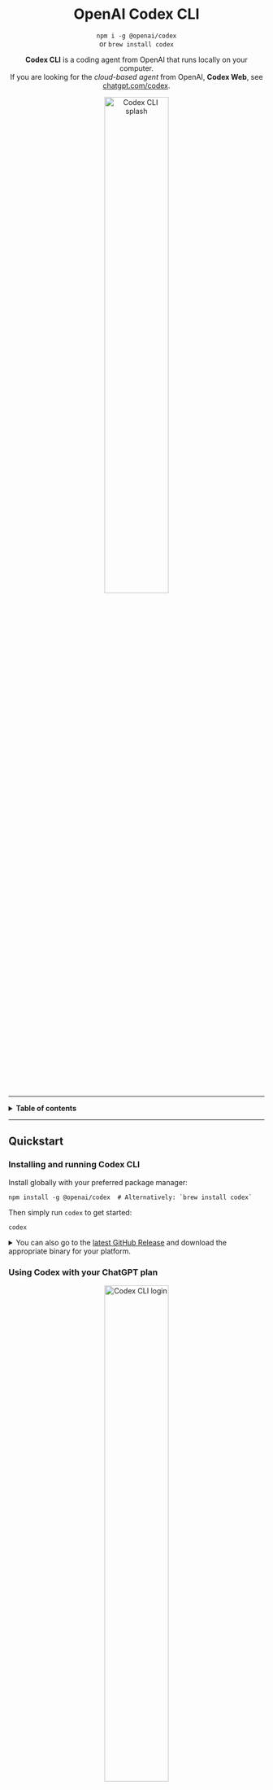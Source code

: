 <h1 align="center">OpenAI Codex CLI</h1>

<p align="center"><code>npm i -g @openai/codex</code><br />or <code>brew install codex</code></p>

<p align="center"><strong>Codex CLI</strong> is a coding agent from OpenAI that runs locally on your computer.</br>If you are looking for the <em>cloud-based agent</em> from OpenAI, <strong>Codex Web</strong>, see <a href="https://chatgpt.com/codex">chatgpt.com/codex</a>.</p>

<p align="center">
  <img src="./.github/codex-cli-splash.png" alt="Codex CLI splash" width="50%" />
  </p>

---

<details>
<summary><strong>Table of contents</strong></summary>

<!-- Begin ToC -->

- [Quickstart](#quickstart)
  - [Installing and running Codex CLI](#installing-and-running-codex-cli)
  - [Using Codex with your ChatGPT plan](#using-codex-with-your-chatgpt-plan)
  - [Connecting on a "Headless" Machine](#connecting-on-a-headless-machine)
    - [Authenticate locally and copy your credentials to the "headless" machine](#authenticate-locally-and-copy-your-credentials-to-the-headless-machine)
    - [Connecting through VPS or remote](#connecting-through-vps-or-remote)
  - [Usage-based billing alternative: Use an OpenAI API key](#usage-based-billing-alternative-use-an-openai-api-key)
    - [Forcing a specific auth method (advanced)](#forcing-a-specific-auth-method-advanced)
  - [Choosing Codex's level of autonomy](#choosing-codexs-level-of-autonomy)
    - [**1. Read/write**](#1-readwrite)
    - [**2. Read-only**](#2-read-only)
    - [**3. Advanced configuration**](#3-advanced-configuration)
    - [Can I run without ANY approvals?](#can-i-run-without-any-approvals)
    - [Fine-tuning in `config.toml`](#fine-tuning-in-configtoml)
  - [Example prompts](#example-prompts)
- [Running with a prompt as input](#running-with-a-prompt-as-input)
- [Using Open Source Models](#using-open-source-models)
  - [Platform sandboxing details](#platform-sandboxing-details)
- [Experimental technology disclaimer](#experimental-technology-disclaimer)
- [System requirements](#system-requirements)
- [CLI reference](#cli-reference)
- [Memory & project docs](#memory--project-docs)
- [Non-interactive / CI mode](#non-interactive--ci-mode)
- [Model Context Protocol (MCP)](#model-context-protocol-mcp)
- [Tracing / verbose logging](#tracing--verbose-logging)
  - [DotSlash](#dotslash)
- [Configuration](#configuration)
- [FAQ](#faq)
- [Zero data retention (ZDR) usage](#zero-data-retention-zdr-usage)
- [Codex open source fund](#codex-open-source-fund)
- [Contributing](#contributing)
  - [Development workflow](#development-workflow)
  - [Writing high-impact code changes](#writing-high-impact-code-changes)
  - [Opening a pull request](#opening-a-pull-request)
  - [Review process](#review-process)
  - [Community values](#community-values)
  - [Getting help](#getting-help)
  - [Contributor license agreement (CLA)](#contributor-license-agreement-cla)
    - [Quick fixes](#quick-fixes)
  - [Releasing `codex`](#releasing-codex)
- [Security & responsible AI](#security--responsible-ai)
- [License](#license)

<!-- End ToC -->

</details>

---

## Quickstart

### Installing and running Codex CLI

Install globally with your preferred package manager:

```shell
npm install -g @openai/codex  # Alternatively: `brew install codex`
```

Then simply run `codex` to get started:

```shell
codex
```

<details>
<summary>You can also go to the <a href="https://github.com/openai/codex/releases/latest">latest GitHub Release</a> and download the appropriate binary for your platform.</summary>

Each GitHub Release contains many executables, but in practice, you likely want one of these:

- macOS
  - Apple Silicon/arm64: `codex-aarch64-apple-darwin.tar.gz`
  - x86_64 (older Mac hardware): `codex-x86_64-apple-darwin.tar.gz`
- Linux
  - x86_64: `codex-x86_64-unknown-linux-musl.tar.gz`
  - arm64: `codex-aarch64-unknown-linux-musl.tar.gz`

Each archive contains a single entry with the platform baked into the name (e.g., `codex-x86_64-unknown-linux-musl`), so you likely want to rename it to `codex` after extracting it.

</details>

### Using Codex with your ChatGPT plan

<p align="center">
  <img src="./.github/codex-cli-login.png" alt="Codex CLI login" width="50%" />
  </p>

Run `codex` and select **Sign in with ChatGPT**. You'll need a Plus, Pro, or Team ChatGPT account, and will get access to our latest models, including `gpt-5`, at no extra cost to your plan. (Enterprise is coming soon.)

> Important: If you've used the Codex CLI before, follow these steps to migrate from usage-based billing with your API key:
>
> 1. Update the CLI and ensure `codex --version` is `0.20.0` or later
> 2. Delete `~/.codex/auth.json` (this should be `C:\Users\USERNAME\.codex\auth.json` on Windows)
> 3. Run `codex login` again

If you encounter problems with the login flow, please comment on [this issue](https://github.com/openai/codex/issues/1243).

### Connecting on a "Headless" Machine

Today, the login process entails running a server on `localhost:1455`. If you are on a "headless" server, such as a Docker container or are `ssh`'d into a remote machine, loading `localhost:1455` in the browser on your local machine will not automatically connect to the webserver running on the _headless_ machine, so you must use one of the following workarounds:

#### Authenticate locally and copy your credentials to the "headless" machine

The easiest solution is likely to run through the `codex login` process on your local machine such that `localhost:1455` _is_ accessible in your web browser. When you complete the authentication process, an `auth.json` file should be available at `$CODEX_HOME/auth.json` (on Mac/Linux, `$CODEX_HOME` defaults to `~/.codex` whereas on Windows, it defaults to `%USERPROFILE%\.codex`).

Because the `auth.json` file is not tied to a specific host, once you complete the authentication flow locally, you can copy the `$CODEX_HOME/auth.json` file to the headless machine and then `codex` should "just work" on that machine. Note to copy a file to a Docker container, you can do:

```shell
# substitute MY_CONTAINER with the name or id of your Docker container:
CONTAINER_HOME=$(docker exec MY_CONTAINER printenv HOME)
docker exec MY_CONTAINER mkdir -p "$CONTAINER_HOME/.codex"
docker cp auth.json MY_CONTAINER:"$CONTAINER_HOME/.codex/auth.json"
```

whereas if you are `ssh`'d into a remote machine, you likely want to use [`scp`](https://en.wikipedia.org/wiki/Secure_copy_protocol):

```shell
ssh user@remote 'mkdir -p ~/.codex'
scp ~/.codex/auth.json user@remote:~/.codex/auth.json
```

or try this one-liner:

```shell
ssh user@remote 'mkdir -p ~/.codex && cat > ~/.codex/auth.json' < ~/.codex/auth.json
```

#### Connecting through VPS or remote

If you run Codex on a remote machine (VPS/server) without a local browser, the login helper starts a server on `localhost:1455` on the remote host. To complete login in your local browser, forward that port to your machine before starting the login flow:

```bash
# From your local machine
ssh -L 1455:localhost:1455 <user>@<remote-host>
```

Then, in that SSH session, run `codex` and select "Sign in with ChatGPT". When prompted, open the printed URL (it will be `http://localhost:1455/...`) in your local browser. The traffic will be tunneled to the remote server.

### Usage-based billing alternative: Use an OpenAI API key

If you prefer to pay-as-you-go, you can still authenticate with your OpenAI API key by setting it as an environment variable:

```shell
export OPENAI_API_KEY="your-api-key-here"
```

Notes:

- This command only sets the key for your current terminal session, which we recommend. To set it for all future sessions, you can also add the `export` line to your shell's configuration file (e.g., `~/.zshrc`).
- If you have signed in with ChatGPT, Codex will default to using your ChatGPT credits. If you wish to use your API key, use the `/logout` command to clear your ChatGPT authentication.

#### Forcing a specific auth method (advanced)

You can explicitly choose which authentication Codex should prefer when both are available.

- To always use your API key (even when ChatGPT auth exists), set:

```toml
# ~/.codex/config.toml
preferred_auth_method = "apikey"
```

Or override ad-hoc via CLI:

```bash
codex --config preferred_auth_method="apikey"
```

- To prefer ChatGPT auth (default), set:

```toml
# ~/.codex/config.toml
preferred_auth_method = "chatgpt"
```

Notes:

- When `preferred_auth_method = "apikey"` and an API key is available, the login screen is skipped.
- When `preferred_auth_method = "chatgpt"` (default), Codex prefers ChatGPT auth if present; if only an API key is present, it will use the API key. Certain account types may also require API-key mode.

### Choosing Codex's level of autonomy

We always recommend running Codex in its default sandbox that gives you strong guardrails around what the agent can do. The default sandbox prevents it from editing files outside its workspace, or from accessing the network.

When you launch Codex in a new folder, it detects whether the folder is version controlled and recommends one of two levels of autonomy:

#### **1. Read/write**

- Codex can run commands and write files in the workspace without approval.
- To write files in other folders, access network, update git or perform other actions protected by the sandbox, Codex will need your permission.
- By default, the workspace includes the current directory, as well as temporary directories like `/tmp`. You can see what directories are in the workspace with the `/status` command. See the docs for how to customize this behavior.
- Advanced: You can manually specify this configuration by running `codex --sandbox workspace-write --ask-for-approval on-request`
- This is the recommended default for version-controlled folders.

#### **2. Read-only**

- Codex can run read-only commands without approval.
- To edit files, access network, or perform other actions protected by the sandbox, Codex will need your permission.
- Advanced: You can manually specify this configuration by running `codex --sandbox read-only --ask-for-approval on-request`
- This is the recommended default non-version-controlled folders.

#### **3. Advanced configuration**

Codex gives you fine-grained control over the sandbox with the `--sandbox` option, and over when it requests approval with the `--ask-for-approval` option. Run `codex help` for more on these options.

#### Can I run without ANY approvals?

Yes, run codex non-interactively with `--ask-for-approval never`. This option works with all `--sandbox` options, so you still have full control over Codex's level of autonomy. It will make its best attempt with whatever contrainsts you provide. For example:

- Use `codex --ask-for-approval never --sandbox read-only` when you are running many agents to answer questions in parallel in the same workspace.
- Use `codex --ask-for-approval never --sandbox workspace-write` when you want the agent to non-interactively take time to produce the best outcome, with strong guardrails around its behavior.
- Use `codex --ask-for-approval never --sandbox danger-full-access` to dangerously give the agent full autonomy. Because this disables important safety mechanisms, we recommend against using this unless running Codex in an isolated environment.

#### Fine-tuning in `config.toml`

```toml
# approval mode
approval_policy = "untrusted"
sandbox_mode    = "read-only"

# full-auto mode
approval_policy = "on-request"
sandbox_mode    = "workspace-write"

# Optional: allow network in workspace-write mode
[sandbox_workspace_write]
network_access = true
```

You can also save presets as **profiles**:

```toml
[profiles.full_auto]
approval_policy = "on-request"
sandbox_mode    = "workspace-write"

[profiles.readonly_quiet]
approval_policy = "never"
sandbox_mode    = "read-only"
```

### Example prompts

Below are a few bite-size examples you can copy-paste. Replace the text in quotes with your own task. See the [prompting guide](https://github.com/openai/codex/blob/main/codex-cli/examples/prompting_guide.md) for more tips and usage patterns.

| ✨  | What you type                                                                   | What happens                                                               |
| --- | ------------------------------------------------------------------------------- | -------------------------------------------------------------------------- |
| 1   | `codex "Refactor the Dashboard component to React Hooks"`                       | Codex rewrites the class component, runs `npm test`, and shows the diff.   |
| 2   | `codex "Generate SQL migrations for adding a users table"`                      | Infers your ORM, creates migration files, and runs them in a sandboxed DB. |
| 3   | `codex "Write unit tests for utils/date.ts"`                                    | Generates tests, executes them, and iterates until they pass.              |
| 4   | `codex "Bulk-rename *.jpeg -> *.jpg with git mv"`                               | Safely renames files and updates imports/usages.                           |
| 5   | `codex "Explain what this regex does: ^(?=.*[A-Z]).{8,}$"`                      | Outputs a step-by-step human explanation.                                  |
| 6   | `codex "Carefully review this repo, and propose 3 high impact well-scoped PRs"` | Suggests impactful PRs in the current codebase.                            |
| 7   | `codex "Look for vulnerabilities and create a security review report"`          | Finds and explains security bugs.                                          |

## Running with a prompt as input

You can also run Codex CLI with a prompt as input:

```shell
codex "explain this codebase to me"
```

```shell
codex --full-auto "create the fanciest todo-list app"
```

That's it - Codex will scaffold a file, run it inside a sandbox, install any
missing dependencies, and show you the live result. Approve the changes and
they'll be committed to your working directory.

## Using Open Source Models

<details>
<summary><strong>Use <code>--profile</code> to use other models</strong></summary>

Codex also allows you to use other providers that support the OpenAI Chat Completions (or Responses) API.

To do so, you must first define custom [providers](./config.md#model_providers) in `~/.codex/config.toml`. For example, the provider for a standard Ollama setup would be defined as follows:

```toml
[model_providers.ollama]
name = "Ollama"
base_url = "http://localhost:11434/v1"
```

The `base_url` will have `/chat/completions` appended to it to build the full URL for the request.

For providers that also require an `Authorization` header of the form `Bearer: SECRET`, an `env_key` can be specified, which indicates the environment variable to read to use as the value of `SECRET` when making a request:

```toml
[model_providers.openrouter]
name = "OpenRouter"
base_url = "https://openrouter.ai/api/v1"
env_key = "OPENROUTER_API_KEY"
```

Providers that speak the Responses API are also supported by adding `wire_api = "responses"` as part of the definition. Accessing OpenAI models via Azure is an example of such a provider, though it also requires specifying additional `query_params` that need to be appended to the request URL:

```toml
[model_providers.azure]
name = "Azure"
# Make sure you set the appropriate subdomain for this URL.
base_url = "https://YOUR_PROJECT_NAME.openai.azure.com/openai"
env_key = "AZURE_OPENAI_API_KEY"  # Or "OPENAI_API_KEY", whichever you use.
# Newer versions appear to support the responses API, see https://github.com/openai/codex/pull/1321
query_params = { api-version = "2025-04-01-preview" }
wire_api = "responses"
```

Once you have defined a provider you wish to use, you can configure it as your default provider as follows:

```toml
model_provider = "azure"
```

> [!TIP]
> If you find yourself experimenting with a variety of models and providers, then you likely want to invest in defining a _profile_ for each configuration like so:

```toml
[profiles.o3]
model_provider = "azure"
model = "o3"

[profiles.mistral]
model_provider = "ollama"
model = "mistral"
```

This way, you can specify one command-line argument (.e.g., `--profile o3`, `--profile mistral`) to override multiple settings together.

</details>

Codex can run fully locally against an OpenAI-compatible OSS host (like Ollama) using the `--oss` flag:

- Interactive UI:
  - codex --oss
- Non-interactive (programmatic) mode:
  - echo "Refactor utils" | codex exec --oss

Model selection when using `--oss`:

- If you omit `-m/--model`, Codex defaults to -m gpt-oss:20b and will verify it exists locally (downloading if needed).
- To pick a different size, pass one of:
  - -m "gpt-oss:20b"
  - -m "gpt-oss:120b"

Point Codex at your own OSS host:

- By default, `--oss` talks to http://localhost:11434/v1.
- To use a different host, set one of these environment variables before running Codex:
  - CODEX_OSS_BASE_URL, for example:
    - CODEX_OSS_BASE_URL="http://my-ollama.example.com:11434/v1" codex --oss -m gpt-oss:20b
  - or CODEX_OSS_PORT (when the host is localhost):
    - CODEX_OSS_PORT=11434 codex --oss

Advanced: you can persist this in your config instead of environment variables by overriding the built-in `oss` provider in `~/.codex/config.toml`:

```toml
[model_providers.oss]
name = "Open Source"
base_url = "http://my-ollama.example.com:11434/v1"
```

---

### Platform sandboxing details

The mechanism Codex uses to implement the sandbox policy depends on your OS:

- **macOS 12+** uses **Apple Seatbelt** and runs commands using `sandbox-exec` with a profile (`-p`) that corresponds to the `--sandbox` that was specified.
- **Linux** uses a combination of Landlock/seccomp APIs to enforce the `sandbox` configuration.

Note that when running Linux in a containerized environment such as Docker, sandboxing may not work if the host/container configuration does not support the necessary Landlock/seccomp APIs. In such cases, we recommend configuring your Docker container so that it provides the sandbox guarantees you are looking for and then running `codex` with `--sandbox danger-full-access` (or, more simply, the `--dangerously-bypass-approvals-and-sandbox` flag) within your container.

---

## Experimental technology disclaimer

Codex CLI is an experimental project under active development. It is not yet stable, may contain bugs, incomplete features, or undergo breaking changes. We're building it in the open with the community and welcome:

- Bug reports
- Feature requests
- Pull requests
- Good vibes

Help us improve by filing issues or submitting PRs (see the section below for how to contribute)!

---

## System requirements

| Requirement                 | Details                                                         |
| --------------------------- | --------------------------------------------------------------- |
| Operating systems           | macOS 12+, Ubuntu 20.04+/Debian 10+, or Windows 11 **via WSL2** |
| Git (optional, recommended) | 2.23+ for built-in PR helpers                                   |
| RAM                         | 4-GB minimum (8-GB recommended)                                 |

---

## CLI reference

| Command            | Purpose                            | Example                         |
| ------------------ | ---------------------------------- | ------------------------------- |
| `codex`            | Interactive TUI                    | `codex`                         |
| `codex "..."`      | Initial prompt for interactive TUI | `codex "fix lint errors"`       |
| `codex exec "..."` | Non-interactive "automation mode"  | `codex exec "explain utils.ts"` |

Key flags: `--model/-m`, `--ask-for-approval/-a`.

---

## Memory & project docs

You can give Codex extra instructions and guidance using `AGENTS.md` files. Codex looks for `AGENTS.md` files in the following places, and merges them top-down:

1. `~/.codex/AGENTS.md` - personal global guidance
2. `AGENTS.md` at repo root - shared project notes
3. `AGENTS.md` in the current working directory - sub-folder/feature specifics

---

## Non-interactive / CI mode

Run Codex head-less in pipelines. Example GitHub Action step:

```yaml
- name: Update changelog via Codex
  run: |
    npm install -g @openai/codex
    export OPENAI_API_KEY="${{ secrets.OPENAI_KEY }}"
    codex exec --full-auto "update CHANGELOG for next release"
```

## Model Context Protocol (MCP)

The Codex CLI can be configured to leverage MCP servers by defining an [`mcp_servers`](./codex-rs/config.md#mcp_servers) section in `~/.codex/config.toml`. It is intended to mirror how tools such as Claude and Cursor define `mcpServers` in their respective JSON config files, though the Codex format is slightly different since it uses TOML rather than JSON, e.g.:

```toml
# IMPORTANT: the top-level key is `mcp_servers` rather than `mcpServers`.
[mcp_servers.server-name]
command = "npx"
args = ["-y", "mcp-server"]
env = { "API_KEY" = "value" }
```

> [!TIP]
> It is somewhat experimental, but the Codex CLI can also be run as an MCP _server_ via `codex mcp`. If you launch it with an MCP client such as `npx @modelcontextprotocol/inspector codex mcp` and send it a `tools/list` request, you will see that there is only one tool, `codex`, that accepts a grab-bag of inputs, including a catch-all `config` map for anything you might want to override. Feel free to play around with it and provide feedback via GitHub issues.

## Tracing / verbose logging

Because Codex is written in Rust, it honors the `RUST_LOG` environment variable to configure its logging behavior.

The TUI defaults to `RUST_LOG=codex_core=info,codex_tui=info` and log messages are written to `~/.codex/log/codex-tui.log`, so you can leave the following running in a separate terminal to monitor log messages as they are written:

```
tail -F ~/.codex/log/codex-tui.log
```

By comparison, the non-interactive mode (`codex exec`) defaults to `RUST_LOG=error`, but messages are printed inline, so there is no need to monitor a separate file.

See the Rust documentation on [`RUST_LOG`](https://docs.rs/env_logger/latest/env_logger/#enabling-logging) for more information on the configuration options.

---

### DotSlash

The GitHub Release also contains a [DotSlash](https://dotslash-cli.com/) file for the Codex CLI named `codex`. Using a DotSlash file makes it possible to make a lightweight commit to source control to ensure all contributors use the same version of an executable, regardless of what platform they use for development.

</details>

<details>
<summary><strong>Build from source</strong></summary>

```bash
# Clone the repository and navigate to the root of the Cargo workspace.
git clone https://github.com/openai/codex.git
cd codex/codex-rs

# Install the Rust toolchain, if necessary.
curl --proto '=https' --tlsv1.2 -sSf https://sh.rustup.rs | sh -s -- -y
source "$HOME/.cargo/env"
rustup component add rustfmt
rustup component add clippy

# Build Codex.
cargo build

# Launch the TUI with a sample prompt.
cargo run --bin codex -- "explain this codebase to me"

# After making changes, ensure the code is clean.
cargo fmt -- --config imports_granularity=Item
cargo clippy --tests

# Run the tests.
cargo test
```

</details>

---

## Configuration

Codex supports a rich set of configuration options documented in [`codex-rs/config.md`](./codex-rs/config.md).

By default, Codex loads its configuration from `~/.codex/config.toml`. In the custom Codex build, a project-level `.codex/config.toml` will be discovered by walking up from the current working directory and merged over the global config. CLI `-c` overrides still take highest precedence.

See `docs/agents-teams.md` for the project `.codex/` layout, agent and team configuration, and precedence rules across global vs. project vs. agent vs. team prompts and settings.

Though `--config` can be used to set/override ad-hoc config values for individual invocations of `codex`.

---

## FAQ

<details>
<summary>OpenAI released a model called Codex in 2021 - is this related?</summary>

In 2021, OpenAI released Codex, an AI system designed to generate code from natural language prompts. That original Codex model was deprecated as of March 2023 and is separate from the CLI tool.

</details>

<details>
<summary>Which models are supported?</summary>

Any model available with [Responses API](https://platform.openai.com/docs/api-reference/responses). The default is `o4-mini`, but pass `--model gpt-4.1` or set `model: gpt-4.1` in your config file to override.

</details>
<details>
<summary>Why does <code>o3</code> or <code>o4-mini</code> not work for me?</summary>

It's possible that your [API account needs to be verified](https://help.openai.com/en/articles/10910291-api-organization-verification) in order to start streaming responses and seeing chain of thought summaries from the API. If you're still running into issues, please let us know!

</details>

<details>
<summary>How do I stop Codex from editing my files?</summary>

Codex runs model-generated commands in a sandbox. If a proposed command or file change doesn't look right, you can simply type **n** to deny the command or give the model feedback.

</details>
<details>
<summary>Does it work on Windows?</summary>

Not directly. It requires [Windows Subsystem for Linux (WSL2)](https://learn.microsoft.com/en-us/windows/wsl/install) - Codex has been tested on macOS and Linux with Node 22.

</details>

---

## Zero data retention (ZDR) usage

Codex CLI **does** support OpenAI organizations with [Zero Data Retention (ZDR)](https://platform.openai.com/docs/guides/your-data#zero-data-retention) enabled. If your OpenAI organization has Zero Data Retention enabled and you still encounter errors such as:

```
OpenAI rejected the request. Error details: Status: 400, Code: unsupported_parameter, Type: invalid_request_error, Message: 400 Previous response cannot be used for this organization due to Zero Data Retention.
```

Ensure you are running `codex` with `--config disable_response_storage=true` or add this line to `~/.codex/config.toml` to avoid specifying the command line option each time:

```toml
disable_response_storage = true
```

See [the configuration documentation on `disable_response_storage`](./codex-rs/config.md#disable_response_storage) for details.

---

## Codex open source fund

We're excited to launch a **$1 million initiative** supporting open source projects that use Codex CLI and other OpenAI models.

- Grants are awarded up to **$25,000** API credits.
- Applications are reviewed **on a rolling basis**.

**Interested? [Apply here](https://openai.com/form/codex-open-source-fund/).**

---

## Contributing

This project is under active development and the code will likely change pretty significantly.

**At the moment, we only plan to prioritize reviewing external contributions for bugs or security fixes.**

If you want to add a new feature or change the behavior of an existing one, please open an issue proposing the feature and get approval from an OpenAI team member before spending time building it.

**New contributions that don't go through this process may be closed** if they aren't aligned with our current roadmap or conflict with other priorities/upcoming features.

### Development workflow

- Create a _topic branch_ from `main` - e.g. `feat/interactive-prompt`.
- Keep your changes focused. Multiple unrelated fixes should be opened as separate PRs.
- Following the [development setup](#development-workflow) instructions above, ensure your change is free of lint warnings and test failures.

### Writing high-impact code changes

1. **Start with an issue.** Open a new one or comment on an existing discussion so we can agree on the solution before code is written.
2. **Add or update tests.** Every new feature or bug-fix should come with test coverage that fails before your change and passes afterwards. 100% coverage is not required, but aim for meaningful assertions.
3. **Document behaviour.** If your change affects user-facing behaviour, update the README, inline help (`codex --help`), or relevant example projects.
4. **Keep commits atomic.** Each commit should compile and the tests should pass. This makes reviews and potential rollbacks easier.

### Opening a pull request

- Fill in the PR template (or include similar information) - **What? Why? How?**
- Run **all** checks locally (`cargo test && cargo clippy --tests && cargo fmt -- --config imports_granularity=Item`). CI failures that could have been caught locally slow down the process.
- Make sure your branch is up-to-date with `main` and that you have resolved merge conflicts.
- Mark the PR as **Ready for review** only when you believe it is in a merge-able state.

### Review process

1. One maintainer will be assigned as a primary reviewer.
2. If your PR adds a new feature that was not previously discussed and approved, we may choose to close your PR (see [Contributing](#contributing)).
3. We may ask for changes - please do not take this personally. We value the work, but we also value consistency and long-term maintainability.
5. When there is consensus that the PR meets the bar, a maintainer will squash-and-merge.

### Community values

- **Be kind and inclusive.** Treat others with respect; we follow the [Contributor Covenant](https://www.contributor-covenant.org/).
- **Assume good intent.** Written communication is hard - err on the side of generosity.
- **Teach & learn.** If you spot something confusing, open an issue or PR with improvements.

### Getting help

If you run into problems setting up the project, would like feedback on an idea, or just want to say _hi_ - please open a Discussion or jump into the relevant issue. We are happy to help.

Together we can make Codex CLI an incredible tool. **Happy hacking!** :rocket:

### Contributor license agreement (CLA)

All contributors **must** accept the CLA. The process is lightweight:

1. Open your pull request.
2. Paste the following comment (or reply `recheck` if you've signed before):

   ```text
   I have read the CLA Document and I hereby sign the CLA
   ```

3. The CLA-Assistant bot records your signature in the repo and marks the status check as passed.

No special Git commands, email attachments, or commit footers required.

#### Quick fixes

| Scenario          | Command                                          |
| ----------------- | ------------------------------------------------ |
| Amend last commit | `git commit --amend -s --no-edit && git push -f` |

The **DCO check** blocks merges until every commit in the PR carries the footer (with squash this is just the one).

### Releasing `codex`

_For admins only._

Make sure you are on `main` and have no local changes. Then run:

```shell
VERSION=0.2.0  # Can also be 0.2.0-alpha.1 or any valid Rust version.
./codex-rs/scripts/create_github_release.sh "$VERSION"
```

This will make a local commit on top of `main` with `version` set to `$VERSION` in `codex-rs/Cargo.toml` (note that on `main`, we leave the version as `version = "0.0.0"`).

This will push the commit using the tag `rust-v${VERSION}`, which in turn kicks off [the release workflow](.github/workflows/rust-release.yml). This will create a new GitHub Release named `$VERSION`.

If everything looks good in the generated GitHub Release, uncheck the **pre-release** box so it is the latest release.

Create a PR to update [`Formula/c/codex.rb`](https://github.com/Homebrew/homebrew-core/blob/main/Formula/c/codex.rb) on Homebrew.

---

## Security & responsible AI

Have you discovered a vulnerability or have concerns about model output? Please e-mail **security@openai.com** and we will respond promptly.

---

## License

This repository is licensed under the [Apache-2.0 License](LICENSE).
